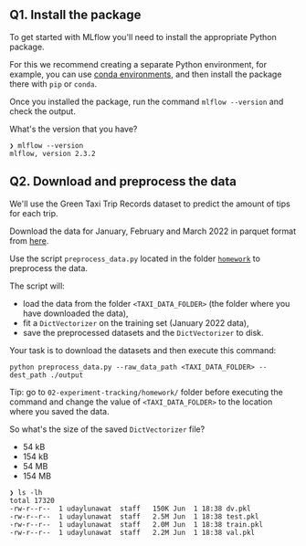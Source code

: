 ## Q1. Install the package

To get started with MLflow you'll need to install the appropriate Python package.

For this we recommend creating a separate Python environment, for example, you can use [conda environments](https://docs.conda.io/projects/conda/en/latest/user-guide/getting-started.html#managing-envs),
and then install the package there with `pip` or `conda`.

Once you installed the package, run the command `mlflow --version` and check the output.

What's the version that you have?

```
❯ mlflow --version
mlflow, version 2.3.2
```

## Q2. Download and preprocess the data

We'll use the Green Taxi Trip Records dataset to predict the amount of tips for each trip.

Download the data for January, February and March 2022 in parquet format from [here](https://www1.nyc.gov/site/tlc/about/tlc-trip-record-data.page).

Use the script `preprocess_data.py` located in the folder [`homework`](homework) to preprocess the data.

The script will:

* load the data from the folder `<TAXI_DATA_FOLDER>` (the folder where you have downloaded the data),
* fit a `DictVectorizer` on the training set (January 2022 data),
* save the preprocessed datasets and the `DictVectorizer` to disk.

Your task is to download the datasets and then execute this command:

```
python preprocess_data.py --raw_data_path <TAXI_DATA_FOLDER> --dest_path ./output
```

Tip: go to `02-experiment-tracking/homework/` folder before executing the command and change the value of `<TAXI_DATA_FOLDER>` to the location where you saved the data.

So what's the size of the saved `DictVectorizer` file?

* 54 kB
* 154 kB
* 54 MB
* 154 MB

```
❯ ls -lh
total 17320
-rw-r--r--  1 udaylunawat  staff   150K Jun  1 18:38 dv.pkl
-rw-r--r--  1 udaylunawat  staff   2.5M Jun  1 18:38 test.pkl
-rw-r--r--  1 udaylunawat  staff   2.0M Jun  1 18:38 train.pkl
-rw-r--r--  1 udaylunawat  staff   2.2M Jun  1 18:38 val.pkl
```
